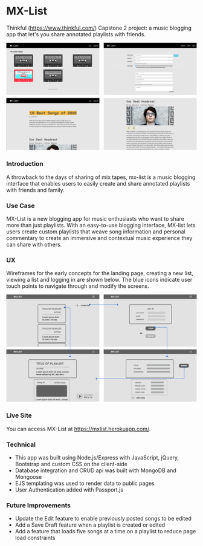 # MX-List

Thinkful (https://www.thinkful.com/) Capstone 2 project: a music blogging app that let's you share annotated playlists with friends. 

![Alt text](/public/assets/images/finalScreens.png "Final Screens")

### Introduction

A throwback to the days of sharing of mix tapes, mx-list is a music blogging interface that enables users to easily create and share annotated playlists with friends and family. 

### Use Case

MX-List is a new blogging app for music enthusiasts who want to share more than just playlists. With an easy-to-use blogging interface, MX-list lets users create custom playlists that weave song information and personal commentary to create an immersive and contextual music experience they can share with others. 

### UX

Wireframes for the early concepts for the landing page, creating a new list, viewing a list and logging in are shown below. The blue icons indicate user touch points to navigate through and modify the screens.

![Alt text](/public/assets/images/wireframes.png "Final Screens")

### Live Site

You can access MX-List at https://mxlist.herokuapp.com/.

### Technical

- This app was built using Node.js/Express with JavaScript, jQuery, Bootstrap and custom CSS on the client-side
- Database integration and CRUD api was built with MongoDB and Mongoose
- EJS templating was used to render data to public pages
- User Authentication added with Passport.js

### Future Improvements

- Update the Edit feature to enable previously posted songs to be edited
- Add a Save Draft feature when a playlist is created or edited
- Add a feature that loads five songs at a time on a playlist to reduce page load constraints